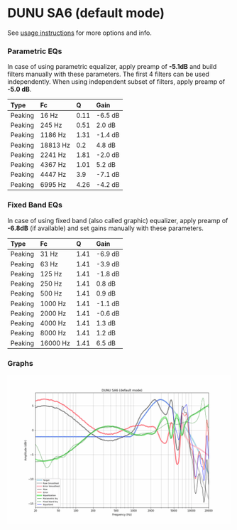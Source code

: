 # DUNU SA6 (default mode)
See [usage instructions](https://github.com/jaakkopasanen/AutoEq#usage) for more options and info.

### Parametric EQs
In case of using parametric equalizer, apply preamp of **-5.1dB** and build filters manually
with these parameters. The first 4 filters can be used independently.
When using independent subset of filters, apply preamp of **-5.0 dB**.

| Type    | Fc       |    Q | Gain    |
|:--------|:---------|:-----|:--------|
| Peaking | 16 Hz    | 0.11 | -6.5 dB |
| Peaking | 245 Hz   | 0.51 | 2.0 dB  |
| Peaking | 1186 Hz  | 1.31 | -1.4 dB |
| Peaking | 18813 Hz | 0.2  | 4.8 dB  |
| Peaking | 2241 Hz  | 1.81 | -2.0 dB |
| Peaking | 4367 Hz  | 1.01 | 5.2 dB  |
| Peaking | 4447 Hz  | 3.9  | -7.1 dB |
| Peaking | 6995 Hz  | 4.26 | -4.2 dB |

### Fixed Band EQs
In case of using fixed band (also called graphic) equalizer, apply preamp of **-6.8dB**
(if available) and set gains manually with these parameters.

| Type    | Fc       |    Q | Gain    |
|:--------|:---------|:-----|:--------|
| Peaking | 31 Hz    | 1.41 | -6.9 dB |
| Peaking | 63 Hz    | 1.41 | -3.9 dB |
| Peaking | 125 Hz   | 1.41 | -1.8 dB |
| Peaking | 250 Hz   | 1.41 | 0.8 dB  |
| Peaking | 500 Hz   | 1.41 | 0.9 dB  |
| Peaking | 1000 Hz  | 1.41 | -1.1 dB |
| Peaking | 2000 Hz  | 1.41 | -0.6 dB |
| Peaking | 4000 Hz  | 1.41 | 1.3 dB  |
| Peaking | 8000 Hz  | 1.41 | 1.2 dB  |
| Peaking | 16000 Hz | 1.41 | 6.5 dB  |

### Graphs
![](./DUNU%20SA6%20(default%20mode).png)